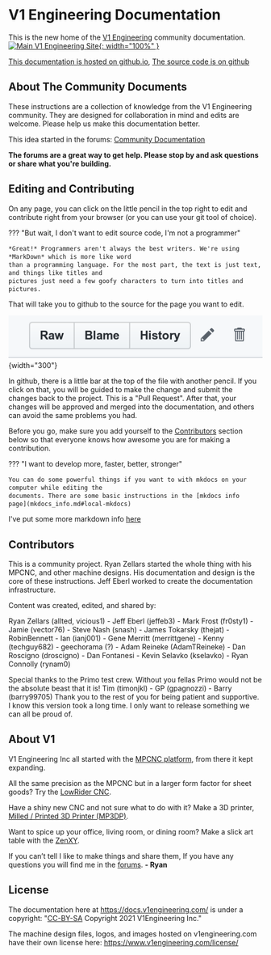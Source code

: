 # V1 Engineering Documentation

This is the new home of the [V1 Engineering](https://www.v1engineering.com/) community documentation.
[![Main V1 Engineering
Site](https://www.v1engineering.com/wp-content/uploads/2017/12/120-Rectangle-drop-11-e1514049864768.png){: width="100%" }](https://www.v1engineering.com/)


[This documentation is hosted on github.io](https://docs.v1engineering.com), [The source code is on github](https://github.com/V1EngineeringInc/V1EngineeringInc-Docs)

## About The Community Documents

These instructions are a collection of knowledge from the V1 Engineering community. They are
designed for collaboration in mind and edits are welcome. Please help us make this documentation
better.

This idea started in the forums: [Community Documentation](https://forum.v1engineering.com/t/community-documentation/11435)

**The forums are a great way to get help. Please stop by and ask questions or share what you're
building.**

## Editing and Contributing

On any page, you can click on the little pencil in the top right to edit and contribute right from your browser (or you can use your git tool of choice).

??? "But wait, I don't want to edit source code, I'm not a programmer"

    *Great!* Programmers aren't always the best writers. We're using *MarkDown* which is more like word
    than a programming language. For the most part, the text is just text, and things like titles and
    pictures just need a few goofy characters to turn into titles and pictures.


That will take you to github to the source for the page you want to edit.

![Github edit button](img/github_edit.png){width="300"}

In github, there is a little bar at the top of the file with another pencil. If you click on that,
you will be guided to make the change and submit the changes back to the project. This is a
"Pull Request". After that, your changes will be approved and merged into the documentation, and
others can avoid the same problems you had.

Before you go, make sure you add yourself to the [Contributors](index.md#Contributors) section below so that everyone knows how
awesome you are for making a contribution.

??? "I want to develop more, faster, better, stronger"

    You can do some powerful things if you want to with mkdocs on your computer while editing the
    documents. There are some basic instructions in the [mkdocs info
    page](mkdocs_info.md#local-mkdocs)

I've put some more markdown info [here](mkdocs_info.md)

## Contributors

This is a community project. Ryan Zellars started the whole thing with his MPCNC, and other machine
designs. His documentation and design is the core of these instructions. Jeff Eberl worked to create
the documentation infrastructure.

Content was created, edited, and shared by:

Ryan Zellars (allted, vicious1) - Jeff Eberl (jeffeb3) - Mark Frost (fr0sty1) - Jamie (vector76) -
Steve Nash (snash) - James Tokarsky (thejat) - RobinBennett - Ian (ianj001) - 
Gene Merritt (merrittgene) - Kenny (techguy682) - geechorama (?) - Adam Reineke (AdamTReineke) -
Dan Roscigno (droscigno) - Dan Fontanesi - Kevin Selavko (kselavko) - Ryan Connolly (rynam0)

Special thanks to the Primo test crew. Without you fellas Primo would not be the absolute beast that it is!
Tim (timonjkl) - GP (gpagnozzi) - Barry (barry99705)
Thank you to the rest of you for being patient and supportive. I know this version took a long time. I only want to release something we can all be proud of.

## About V1

V1 Engineering Inc all started with the [MPCNC platform](mpcnc/burly/index.md), from there it kept expanding.

All the same precision as the MPCNC but in a larger form factor for sheet goods? Try the [LowRider CNC](lowrider/index.md).

Have a shiny new CNC and not sure what to do with it? Make a 3D printer, [Milled / Printed 3D Printer (MP3DP)](mp3dp/index.md).

Want to spice up your office, living room, or dining room?  Make a slick art table with the [ZenXY](zenxy/index.md).

If you can’t tell I like to make things and share them, If you have any questions you will find me in the [forums](https://forum.v1engineering.com/). **- Ryan**


## License

The documentation here at https://docs.v1engineering.com/ is under a 
copyright: "[CC-BY-SA](https://creativecommons.org/licenses/by-sa/4.0/) Copyright 2021 V1Engineering Inc."

The machine design files, logos, and images hosted on v1engineering.com have their own license
here: https://www.v1engineering.com/license/

